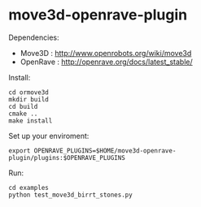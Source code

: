 move3d-openrave-plugin
==============

Dependencies:

* Move3D : http://www.openrobots.org/wiki/move3d
* OpenRave : http://openrave.org/docs/latest_stable/


Install:

    cd ormove3d
    mkdir build
    cd build
    cmake ..
    make install
    
Set up your enviroment:

    export OPENRAVE_PLUGINS=$HOME/move3d-openrave-plugin/plugins:$OPENRAVE_PLUGINS
    
Run:
    
    cd examples
    python test_move3d_birrt_stones.py
    
